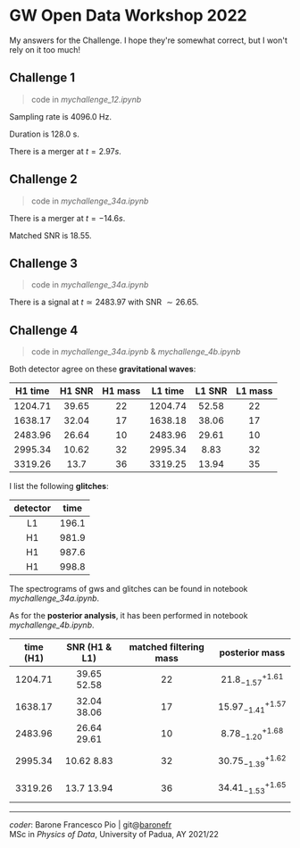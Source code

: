 # GW Open Data Workshop 2022

My answers for the Challenge. I hope they're somewhat correct, but I won't rely on it too much!

## Challenge 1

> code in *mychallenge_12.ipynb*

Sampling rate is 4096.0 Hz.

Duration is 128.0 s.

There is a merger at $t=2.97 s$.

## Challenge 2

> code in *mychallenge_34a.ipynb*

There is a merger at $t=-14.6 s$.

Matched SNR is $18.55$.

## Challenge 3

> code in *mychallenge_34a.ipynb*

There is a signal at $t \simeq 2483.97$  with SNR $\sim 26.65$.

## Challenge 4

> code in *mychallenge_34a.ipynb* & *mychallenge_4b.ipynb*

Both detector agree on these **gravitational waves**:

| H1 time | H1 SNR | H1 mass | L1 time | L1 SNR | L1 mass |
| :-: | :-: | :-: | :-: | :-: | :-: |
|1204.71| 39.65 | 22 | 1204.74 | 52.58 | 22 |
|1638.17| 32.04 | 17 | 1638.18 | 38.06 | 17 |
|2483.96| 26.64 | 10 | 2483.96 | 29.61 | 10 |
|2995.34| 10.62 | 32 | 2995.34 |  8.83 | 32 |
|3319.26| 13.7  | 36 | 3319.25 | 13.94 | 35 |

I list the following **glitches**:

| detector | time |
| :-: | :-: |
| L1 |196.1 |
| H1 | 981.9 |
| H1 | 987.6 |
| H1 | 998.8 |

The spectrograms of gws and glitches can be found in notebook *mychallenge_34a.ipynb*.

As for the **posterior analysis**, it has been performed in notebook *mychallenge_4b.ipynb*.

| time (H1) | SNR (H1 & L1) | matched filtering mass | posterior mass |
| :-: | :-: | :-: | :-: |
|1204.71| 39.65 52.58 | 22 | $$21.8^{+1.61}_{-1.57}$$ |
|1638.17| 32.04 38.06 | 17 | $$15.97^{+1.57}_{-1.41}$$ |
|2483.96| 26.64 29.61 | 10 | $$8.78^{+1.68}_{-1.20}$$ |
|2995.34| 10.62  8.83 | 32 | $$30.75^{+1.62}_{-1.39}$$ |
|3319.26| 13.7  13.94 | 36 | $$34.41^{+1.65}_{-1.53}$$ |

***

*coder*: Barone Francesco Pio  |   git@[baronefr](http://github.com/baronefr)
<br>MSc in *Physics of Data*, University of Padua, AY 2021/22